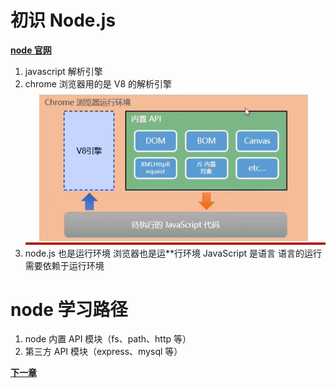 # 初识 Node.js

**[node 官网](https://nodejs.org/en)**

1. javascript 解析引擎
2. chrome 浏览器用的是 V8 的解析引擎
   ![浏览器中的运行环境](./图片/浏览器中的运行环境.jpg)
3. node.js 也是运行环境 浏览器也是运\*\*行环境 JavaScript 是语言 语言的运行需要依赖于运行环境

# node 学习路径

1. node 内置 API 模块（fs、path、http 等）
2. 第三方 API 模块（express、mysql 等）

**[下一章](./第二章.md)**

